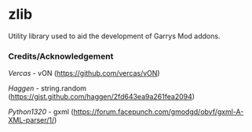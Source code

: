 # zlib
Utility library used to aid the development of Garrys Mod addons.

### Credits/Acknowledgement
_Vercas_ - vON (https://github.com/vercas/vON)

_Haggen_ - string.random (https://gist.github.com/haggen/2fd643ea9a261fea2094)

_Python1320_ - gxml (https://forum.facepunch.com/gmodgd/obvf/gxml-A-XML-parser/1/)
